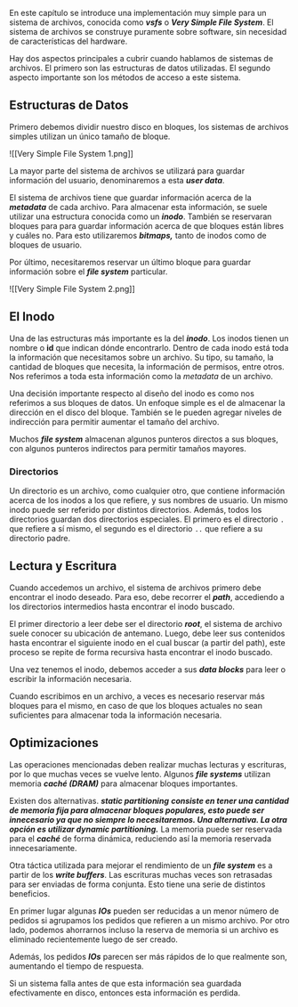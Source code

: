 En este capítulo se introduce una implementación muy simple para un sistema de archivos, conocida como ***vsfs*** o ***Very Simple File System***. El sistema de archivos se construye puramente sobre software, sin necesidad de características del hardware.

Hay dos aspectos principales a cubrir cuando hablamos de sistemas de archivos. El primero son las estructuras de datos utilizadas. El segundo aspecto importante son los métodos de acceso a este sistema.

## Estructuras de Datos

Primero debemos dividir nuestro disco en bloques, los sistemas de archivos simples utilizan un único tamaño de bloque.

![[Very Simple File System 1.png]]

La mayor parte del sistema de archivos se utilizará para guardar información del usuario, denominaremos a esta ***user data***.

El sistema de archivos tiene que guardar información acerca de la ***metadata*** de cada archivo. Para almacenar esta información, se suele utilizar una estructura conocida como un ***inodo***. También se reservaran bloques para para guardar información acerca de que bloques están libres y cuáles no. Para esto utilizaremos ***bitmaps,*** tanto de inodos como de bloques de usuario.

 Por último, necesitaremos reservar un último bloque para guardar información sobre el ***file system*** particular.

![[Very Simple File System 2.png]]

## El Inodo

Una de las estructuras más importante es la del ***inodo***. Los inodos tienen un nombre o **id** que indican dónde encontrarlo. Dentro de cada inodo está toda la información que necesitamos sobre un archivo. Su tipo, su tamaño, la cantidad de bloques que necesita, la información de permisos, entre otros. Nos referimos a toda esta información como la *metadata* de un archivo.

Una decisión importante respecto al diseño del inodo es como nos referimos a sus bloques de datos. Un enfoque simple es el de almacenar la dirección en el disco del bloque. También se le pueden agregar niveles de indirección para permitir aumentar el tamaño del archivo.

Muchos ***file system*** almacenan algunos punteros directos a sus bloques, con algunos punteros indirectos para permitir tamaños mayores.

### Directorios

Un directorio es un archivo, como cualquier otro, que contiene información acerca de los inodos a los que refiere, y sus nombres de usuario. Un mismo inodo puede ser referido por distintos directorios. Además, todos los directorios guardan dos directorios especiales. El primero es el directorio `.` que refiere a sí mismo, el segundo es el directorio `..` que refiere a su directorio padre.

## Lectura y Escritura

Cuando accedemos un archivo, el sistema de archivos primero debe encontrar el inodo deseado. Para eso, debe recorrer el ***path***, accediendo a los directorios intermedios hasta encontrar el inodo buscado.

El primer directorio a leer debe ser el directorio ***root***, el sistema de archivo suele conocer su ubicación de antemano. Luego, debe leer sus contenidos hasta encontrar el siguiente inodo en el cual buscar (a partir del path), este proceso se repite de forma recursiva hasta encontrar el inodo buscado.

Una vez tenemos el inodo, debemos acceder a sus ***data blocks*** para leer o escribir la información necesaria.

Cuando escribimos en un archivo, a veces es necesario reservar más bloques para el mismo, en caso de que los bloques actuales no sean suficientes para almacenar toda la información necesaria.

## Optimizaciones

Las operaciones mencionadas deben realizar muchas lecturas y escrituras, por lo que muchas veces se vuelve lento. Algunos ***file systems*** utilizan memoria ***caché (DRAM)*** para almacenar bloques importantes.

Existen dos alternativas. ***static partitioning*** ***consiste en tener una cantidad de memoria fija para almacenar bloques populares, esto puede ser innecesario ya que no siempre lo necesitaremos. Una alternativa. La otra opción es utilizar ***dynamic partitioning***.*** La memoria puede ser reservada para el ***caché*** de forma dinámica, reduciendo así la memoria reservada innecesariamente.

Otra táctica utilizada para mejorar el rendimiento de un ***file system*** es a partir de los ***write buffers***. Las escrituras muchas veces son retrasadas para ser enviadas de forma conjunta. Esto tiene una serie de distintos beneficios.

En primer lugar algunas ***IOs*** pueden ser reducidas a un menor número de pedidos si agrupamos los pedidos que refieren a un mismo archivo. Por otro lado, podemos ahorrarnos incluso la reserva de memoria si un archivo es eliminado recientemente luego de ser creado.

Además, los pedidos ***IOs*** parecen ser más rápidos de lo que realmente son, aumentando el tiempo de respuesta.

Si un sistema falla antes de que esta información sea guardada efectivamente en disco, entonces esta información es perdida.
